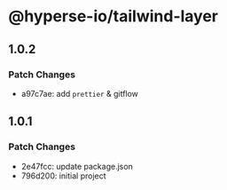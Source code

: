 # @hyperse-io/tailwind-layer

## 1.0.2

### Patch Changes

- a97c7ae: add `prettier` & gitflow

## 1.0.1

### Patch Changes

- 2e47fcc: update package.json
- 796d200: initial project
